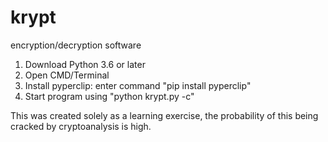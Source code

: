 # krypt
encryption/decryption software

1. Download Python 3.6 or later
2. Open CMD/Terminal
3. Install pyperclip:
  enter command "pip install pyperclip"
4. Start program using "python krypt.py -c"


This was created solely as a learning exercise, the probability of this being cracked by cryptoanalysis is high.

